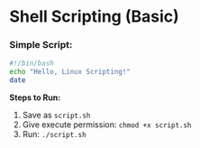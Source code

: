 # Shell Scripting (Basic)

### **Simple Script:**

```bash
#!/bin/bash
echo "Hello, Linux Scripting!"
date
```

**Steps to Run:**

1. Save as `script.sh`
2. Give execute permission: `chmod +x script.sh`
3. Run: `./script.sh`
